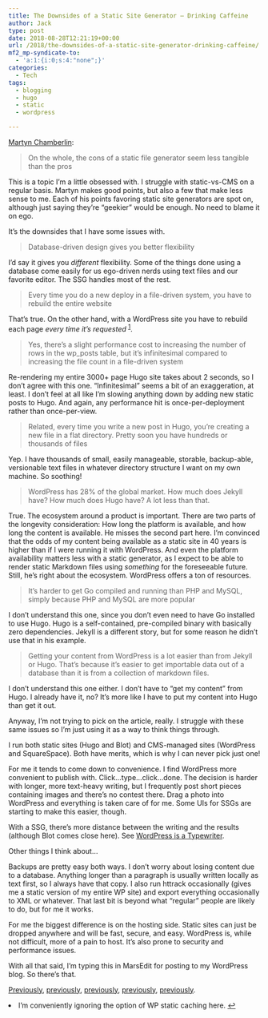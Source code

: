 ```yaml
---
title: The Downsides of a Static Site Generator – Drinking Caffeine
author: Jack
type: post
date: 2018-08-28T12:21:19+00:00
url: /2018/the-downsides-of-a-static-site-generator-drinking-caffeine/
mf2_mp-syndicate-to:
  - 'a:1:{i:0;s:4:"none";}'
categories:
  - Tech
tags:
  - blogging
  - hugo
  - static
  - wordpress

---
```

<a class="u-like-of" href="https://www.drinkingcaffeine.com/2018/08/26/the-downsides-of-a-static-site-generator/" rel="like-of">Martyn Chamberlin</a>:

> On the whole, the cons of a static file generator seem less tangible than the pros

This is a topic I&#8217;m a little obsessed with. I struggle with static-vs-CMS on a regular basis. Martyn makes good points, but also a few that make less sense to me. Each of his points favoring static site generators are spot on, although just saying they&#8217;re &#8220;geekier&#8221; would be enough. No need to blame it on ego.

It&#8217;s the downsides that I have some issues with.

> Database-driven design gives you better flexibility

I&#8217;d say it gives you _different_ flexibility. Some of the things done using a database come easily for us ego-driven nerds using text files and our favorite editor. The SSG handles most of the rest.

> Every time you do a new deploy in a file-driven system, you have to rebuild the entire website

That&#8217;s true. On the other hand, with a WordPress site you have to rebuild each page _every time it&#8217;s requested_ <sup id="fnref-1764-cache"><a class="jetpack-footnote" href="#fn-1764-cache">1</a></sup>.

> Yes, there’s a slight performance cost to increasing the number of rows in the wp_posts table, but it’s infinitesimal compared to increasing the file count in a file-driven system

Re-rendering my entire 3000+ page Hugo site takes about 2 seconds, so I don&#8217;t agree with this one. &#8220;Infinitesimal&#8221; seems a bit of an exaggeration, at least. I don&#8217;t feel at all like I&#8217;m slowing anything down by adding new static posts to Hugo. And again, any performance hit is once-per-deployment rather than once-per-view.

> Related, every time you write a new post in Hugo, you’re creating a new file in a flat directory. Pretty soon you have hundreds or thousands of files

Yep. I have thousands of small, easily manageable, storable, backup-able, versionable text files in whatever directory structure I want on my own machine. So soothing!

> WordPress has 28% of the global market. How much does Jekyll have? How much does Hugo have? A lot less than that.

True. The ecosystem around a product is important. There are two parts of the longevity consideration: How long the platform is available, and how long the content is available. He misses the second part here. I&#8217;m convinced that the odds of my content being available as a static site in 40 years is higher than if I were running it with WordPress. And even the platform availability matters less with a static generator, as I expect to be able to render static Markdown files using _something_ for the foreseeable future. Still, he&#8217;s right about the ecosystem. WordPress offers a ton of resources.

> It’s harder to get Go compiled and running than PHP and MySQL, simply because PHP and MySQL are more popular

I don&#8217;t understand this one, since you don&#8217;t even need to have Go installed to use Hugo. Hugo is a self-contained, pre-compiled binary with basically zero dependencies. Jekyll is a different story, but for some reason he didn&#8217;t use that in his example.

> Getting your content from WordPress is a lot easier than from Jekyll or Hugo. That’s because it’s easier to get importable data out of a database than it is from a collection of markdown files.

I don&#8217;t understand this one either. I don&#8217;t have to &#8220;get my content&#8221; from Hugo. I already have it, no? It&#8217;s more like I have to put my content into Hugo than get it out.

Anyway, I&#8217;m not trying to pick on the article, really. I struggle with these same issues so I&#8217;m just using it as a way to think things through.

I run both static sites (Hugo and Blot) and CMS-managed sites (WordPress and SquareSpace). Both have merits, which is why I can never pick just one!

For me it tends to come down to convenience. I find WordPress more convenient to publish with. Click&#8230;type&#8230;click&#8230;done. The decision is harder with longer, more text-heavy writing, but I frequently post short pieces containing images and there&#8217;s no contest there. Drag a photo into WordPress and everything is taken care of for me. Some UIs for SSGs are starting to make this easier, though.

With a SSG, there&#8217;s more distance between the writing and the results (although Blot comes close here). See [WordPress is a Typewriter][1].

Other things I think about&#8230;

Backups are pretty easy both ways. I don&#8217;t worry about losing content due to a database. Anything longer than a paragraph is usually written locally as text first, so I always have that copy. I also run httrack occasionally (gives me a static version of my entire WP site) and export everything occasionally to XML or whatever. That last bit is beyond what &#8220;regular&#8221; people are likely to do, but for me it works.

For me the biggest difference is on the hosting side. Static sites can just be dropped anywhere and will be fast, secure, and easy. WordPress is, while not difficult, more of a pain to host. It&#8217;s also prone to security and performance issues.

With all that said, I&#8217;m typing this in MarsEdit for posting to my WordPress blog. So there&#8217;s that.

[Previously][2], [previously][1], [previously][3], [previously][4], [previously][5].

<li id="fn-1764-cache">
  I&#8217;m conveniently ignoring the option of WP static caching here. <a href="#fnref-1764-cache">↩</a></fn></footnotes>

 [1]: https://www.baty.net/2017/wordpress-is-a-typewriter/
 [2]: https://www.baty.net/2016/leaning-toward-static-again/
 [3]: https://www.baty.net/2009/wordpress-vs-static/
 [4]: https://www.baty.net/2016/hugo/
 [5]: https://www.baty.net/2016/almost-switched-to-wordpress-again/
